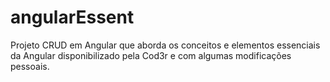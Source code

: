 # angularEssent
Projeto CRUD em Angular que aborda os conceitos e elementos essenciais da Angular disponibilizado pela Cod3r e com algumas modificações pessoais.
